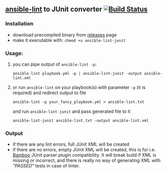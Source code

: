 [ansible-lint](https://github.com/willthames/ansible-lint) to JUnit converter [![Build Status](https://travis-ci.org/wasilak/ansible-lint-junit-go.svg?branch=master)](https://travis-ci.org/wasilak/ansible-lint-junit-go)
---

### Installation
- download precompiled binary from [releases](https://github.com/wasilak/ansible-lint-junit-go/releases) page
- make it executable with: `chmod +x ansible-lint-junit`

### Usage:
1. you can pipe output of `ansible-lint -p`:
    ```shell
    ansible-lint playbook.yml -p | ansible-lint-junit -output ansible-lint.xml
    ```
3. or run `ansible-lint` on your playbook(s) with parameter `-p` (it is required) and redirect output to file
    ```shell
    ansible-lint -p your_fancy_playbook.yml > ansible-lint.txt
    ```
    and run `ansible-lint-junit` and pass generated file to it
    ```shell
    ansible-lint-junit ansible-lint.txt -output ansible-lint.xml
    ```

### Output
* if there are any lint errors, full JUnit XML will be created
* if there are no errors, empty JUnit XML will be created, this is for i.e. [Bamboo](https://www.atlassian.com/software/bamboo) JUnit parser plugin compatibility.
It will break build if XML is missing or incorrect, and there is really no way of generating XML with *"PASSED"* tests in case of linter.
